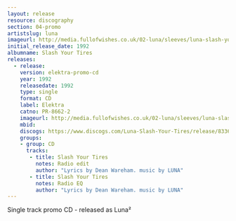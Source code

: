 ```yaml
---
layout: release
resource: discography
section: 04-promo
artistslug: luna
imageurl: http://media.fullofwishes.co.uk/02-luna/sleeves/luna-slash-your-tires-promo.jpg
initial_release_date: 1992
albumname: Slash Your Tires
releases:
  - release: 
    version: elektra-promo-cd
    year: 1992
    releasedate: 1992
    type: single
    format: CD
    label: Elektra
    catno: PR-8662-2
    imageurl: http://media.fullofwishes.co.uk/02-luna/sleeves/luna-slash-your-tires-promo.jpg
    mbid: 
    discogs: https://www.discogs.com/Luna-Slash-Your-Tires/release/833639
    groups:
    - group: CD
      tracks:
       - title: Slash Your Tires
         notes: Radio edit
         author: "Lyrics by Dean Wareham. music by LUNA"
       - title: Slash Your Tires
         notes: Radio EQ
         author: "Lyrics by Dean Wareham. music by LUNA"
---
```

Single track promo CD - released as Luna&sup2;
